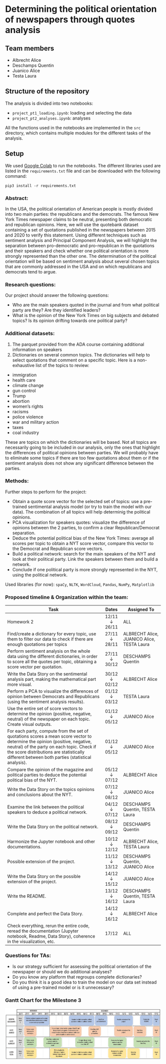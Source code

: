 # Determining the political orientation of newspapers through quotes analysis

## Team members

- Albrecht Alice
- Deschamps Quentin
- Juanico Alice
- Testa Laura

## Structure of the repository

The analysis is divided into two notebooks:

- `project_pt1_loading.ipynb`: loading and selecting the data
- `project_pt2_analyses.ipynb`: analyses

All the functions used in the notebooks are implemented in the `src` directory,
which contains multiple modules for the different tasks of the analysis.

## Setup

We used [Google Colab](https://research.google.com/colaboratory/) to run the
notebooks. The different libraries used are listed in the `requirements.txt`
file and can be downloaded with the following command:
```
pip3 install -r requirements.txt
```

### Abstract:
In the USA, the political orientation of American people is mostly divided into two main parties: the republicans and the democrats. The famous New York Times newspaper claims to be neutral, presenting both democratic and republican opinions. Here, we will use the quotebank dataset containing a set of quotations published in the newspapers between 2015 and 2020 to verify this statement. Using different techniques such as sentiment analysis and Principal Component Analysis, we will highlight the separation between pro-democratic and pro-republican in the quotations and their speakers and check whether one political orientation is more strongly represented than the other one. The determination of the political orientation will be based on sentiment analysis about several chosen topics that are commonly addressed in the USA and on which republicans and democrats tend to argue.

### Research questions:
Our project should answer the following questions:
- Who are the main speakers quoted in the journal and from what political party are they? Are they identified leaders?
- What is the opinion of the New York Times on big subjects and debated topics? Is its opinion drifting towards one political party?

### Additional datasets:
1. The parquet provided from the ADA course containing additional information on speakers
2. Dictionaries on several common topics. The dictionaries will help to select quotations that comment on a specific topic. Here is a non-exhaustive list of the topics to review:
- immigration
- health care
- climate change
- gun control
- Trump
- abortion
- women’s rights
- racisms
- police violence
- war and military action
- taxes
- coal industry

These are topics on which the dictionaries will be based. Not all topics are necessarily going to be included in our analysis, only the ones that highlight the differences of political opinions between parties. We will probably have to eliminate some topics if there are too few quotations about them or if the sentiment analysis does not show any significant difference between the parties.

### Methods:
Further steps to perform for the project:
- Obtain a quote score vector for the selected set of topics: use a pre-trained sentimental analysis model (or try to train the model with our data). The combination of all topics will help determinig the political opinions.
- PCA visualization for speakers quotes: visualize the difference of opinions between the 2 parties, to confirm a clear Republican/Democrat separation.
- Deduce the potential political bias of the New York Times: average all scores per topic to obtain a NYT score vector, compare this vector to the Democrat and Republican score vectors.
- Build a political network: search for the main speakers of the NYT and look at their political party. Link the speakers between them and build a network. 
- Conclude if one political party is more strongly represented in the NYT, using the political network.

Used libraries (for now): `spaCy`, `NLTK`, `WordCloud`, `Pandas`, `NumPy`, `Matplotlib`

### Proposed timeline & Organization within the team:

| Task                                                 | Dates                                            | Assigned To
| -----------------------------------------------------| :----------------------------------------------: | ------------------------------------------------
| Homework 2                                           | 12/11 ↓ 26/11                                    | ALL
| Find/create a dictionary for every topic, use them to filter our data to check if there are enough quotations per topics  | 27/11 ↓ 28/11  |ALBRECHT Alice, JUANICO Alice, TESTA Laura
| Perform sentiment analysis on the whole data using the different dictionaries, in order to score all the quotes per topic, obtaining a score vector per quotation.   | 27/11 ↓ 30/12 | DESCHAMPS Quentin
| Write the Data Story on the sentimental analysis part, making the mathematical part more visual. | 30/12 ↓ 02/12 | ALBRECHT Alice
| Perform a PCA to visualize the differences of opinion between Democrats and Republicans (using the sentiment analysis results). | 01/12 ↓ 03/12 | TESTA Laura 
| Use the entire set of score vectors to determine the opinion (positive, negative, neutral) of the newspaper on each topic. Create visual outputs. | 01/12 ↓ 05/12 | JUANICO Alice
| For each party, compute from the set of quotations scores a mean score vector to determine the opinion (positive, negative, neutral) of the party on each topic. Check if the score distributions are statistically different between both parties (statistical analysis). | 01/12 ↓ 05/12 | JUANICO Alice
| Compare the opinion of the magazine and political parties to deduce the potential political bias of the NYT. | 05/12 ↓ 07/12 | ALBRECHT Alice
| Write the Data Story on the topics opinions and conclusions about the NYT. | 07/12 ↓ 08/12 | JUANICO Alice
| Examine the link between the political speakers to deduce a political network. | 04/12 ↓ 07/12 | DESCHAMPS Quentin, TESTA Laura
| Write the Data Story on the political network. | 08/12 ↓ 09/12 | DESCHAMPS Quentin
| Harmonize the Jupyter notebook and other documentations. | 10/12 ↓ 12/12 | ALBRECHT Alice, TESTA Laura
| Possible extension of the project. | 11/12 ↓ 13/12 | DESCHAMPS Quentin, JUANICO Alice
| Write the Data Story on the possible extension of the project. | 14/12 ↓ 15/12 | JUANICO Alice
| Write the README. | 13/12 ↓ 16/12 | DESCHAMPS Quentin, TESTA Laura
| Complete and perfect the Data Story. | 14/12   ↓ 16/12 | ALBRECHT Alice
| Check everything, rerun the entire code, reread the documentation (Jupyter notebook, Readme, Data Story), coherence in the visualization, etc. | 17/12 | ALL



 
### Questions for TAs:
- Is our strategy sufficient for assessing the political orientation of the newspaper or should we do additional analyses?
- Do you know any platform that regroups complete dictionaries?
- Do you think it is a good idea to train the model on our data set instead of using a pre-trained model or is it unnecessary?


### Gantt Chart for the Milestone 3
![Screenshot](/img/Gantt_Chart_P3.png)
